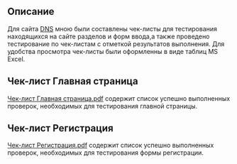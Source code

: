 ## Описание

Для сайта [DNS](https://www.dns-shop.ru/) мною были составлены чек-листы для тестирования находящихся на сайте разделов и форм ввода,а также проведено тестирование по чек-листам с отметкой результатов выполнения. Для удобства просмотра чек-листы были оформленны в виде таблиц MS Excel.

## Чек-лист Главная страница
 
[Чек-лист Главная страница.pdf](https://docs.google.com/spreadsheets/d/1rB_90-f3DwSHmRY1psULbVKqkKJX8o-D/edit?usp=sharing&ouid=109867924412881789970&rtpof=true&sd=true) содержит список успешно выполненных проверок, необходимых для тестирования главной страницы.

## Чек-лист Регистрация

[Чек-лист Регистрация.pdf](https://docs.google.com/spreadsheets/d/1AQoEvIpNwH-ml5TrhPeaDCjJFEMQvFNl/edit?usp=sharing&ouid=109867924412881789970&rtpof=true&sd=true) содержит список успешно выполненных проверок, необходимых для тестирования формы регистрации.